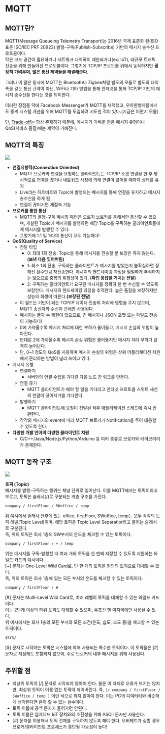 # MQTT

## MQTT란?
   
MQTT(Message Queueing Telemetry Transport)는 2016년 국제 표준화 된(ISO 표준 ISO/IEC PRF 20922) 발행-구독(Publish-Subscribe) 기반의 메시지 송수신 프로토콜이다.   
작은 코드 공간이 필요하거나 네트워크 대역폭이 제한되거나(ex: IoT), 대규모 트래픽 전송을 위해 만들어진 프로토콜이다. 그렇기에 TCP/IP 프로토콜 위에서 동작하지만 **굉장히 가벼우며, 많은 통신 제약들을 해결해준다.**   
   
그러나 이 말은 동시에 MQTT는 Bluetooth나 Zigbee처럼 별도의 모듈로 별도의 대역폭을 갖는 통신 규약이 아닌, WiFi나 기타 방법을 통해 인터넷을 통해 TCP/IP 기반의 메시지 송수신을 한다는 것을 의미한다.   
   
이러한 장점들 덕에 Facebook Messenger가 MQTT를 채택했고, 우아한형제들에서도 중계 시스템 개선을 위해 MQTT를 도입하려 시도한 적이 있다.(지금은 어떤지 모름)   
   
단, <a href="https://www.joinc.co.kr/w/man/12/%ED%8A%B8%EB%A0%88%EC%9D%B4%EB%93%9C%EC%98%A4%ED%94%84">Trade-off</a>는 항상 존재하기 때문에, 메시지가 가벼운 만큼 메시지 유형이나 QoS(서비스 품질)에는 제약이 가해진다.

## MQTT의 특징
   
<img src="https://img1.daumcdn.net/thumb/R1280x0/?scode=mtistory2&fname=https%3A%2F%2Fblog.kakaocdn.net%2Fdn%2Fdz5Cza%2FbtqA8jDrvEW%2F7ipOGeJcqjdDU2XARPvKf0%2Fimg.png">   

- __연결지향적(Connection Oriented)__
  - MQTT 브로커와 연결을 요청하는 클라이언트는 TCP/IP 소켓 연결을 한 후 명시적으로 연결을 끊거나 네트워크 사정에 의해 연결이 끊어질 때까지 상태를 유지
  - Live라는 하트비트와 Topic에 발행되는 메시지를 통해 연결을 유지하고 메시지 송수신을 하게 됨
  - 연결이 끊어지면 재접속 가능
- __브로커를 통한 통신__
  - MQTT의 발행-구독 메시징 패턴은 오로지 브로커를 통해서만 통신할 수 있으며, 개설된 Topic에 메시지를 발행하면 해당 Topic를 구독하는 클라이언트들에게 메시지를 발행할 수 있다. 
  - 그렇기에 1:1 및 1:다의 통신이 모두 가능하다!
- __QoS(Quality of Service)__
  - 전달 타입
    - 0: 최대 1회 전송. Topic을 통해 메시지를 전송할 뿐 보장은 하지 않는다.**(보낸 다음 잊어버림)**
    - 1: 최소 1회 전송. 구독하는 클라이언트가 메시지를 받았는지 불확실하면 정해진 횟수만큼 재전송한다. 메시지의 핸드셰이킹 과정을 엄밀하게 추적하지는 않으므로 중복의 위험성이 있다. **(확인 응답을 거치는 전달)**
    - 2: 구독하는 클라이언트가 요구된 메시지를 정확히 한 번 수신할 수 있도록 보장한다. 메시지의 핸드셰이킹 과정을 추적한다. 높은 품질을 보장하지만 성능의 희생이 따른다.**(보장된 전달)**
  - 이 필드는 기반이 되는 TCP/IP 데이터 전송의 처리에 영향을 주지 않으며, MQTT 송신자와 수신자 간에만 사용된다.
  - 메시지는 글자 수 제한이 없으므로, 긴 메시지나 JSON 포맷 또는 파일도 전송이 가능하다!
  - 0에 가까울수록 메시지 처리에 대한 부하가 줄어들고, 메시지 손실의 위험이 높아진다.
  - 반대로 2에 가까울수록 메시지 손실 위험은 줄어들지만 메시지 처리 부하가 급격히 늘어난다.
  - 단, 0~1 정도의 QoS를 사용하며 메시지 손실의 위험은 상위 어플리케이션 차원에서 관리하는 방법이 널리 쓰이고 있다.
- 메시지 유형
  - 연결하기
    - 서버와의 연결 수립을 기다린 다음 노드 간 링크를 만든다.
  - 연결 끊기
    - MQTT 클라이언트가 해야 할 일을 기다리고 인터넷 프로토콜 스위트 세션의 연결이 끊어지기를 기다린다.
  - 발행하기
    - MQTT 클라이언트에 요청이 전달된 직후 애플리케이션 스레드에 즉시 반환한다.
  - 각각의 메시지의 event에 따라 MQTT 브로커가 Notification을 주어 대응할 수 있도록 한다.
- __다양한 개발 언어의 다양한 클라이언트 지원__
  - C/C++/Java/Node.js/Python/Arduino 등 여러 종류로 브로커와 라이브러리가 존재한다.

## MQTT 동작 구조

<img src="https://img1.daumcdn.net/thumb/R1280x0/?scode=mtistory2&fname=https%3A%2F%2Fblog.kakaocdn.net%2Fdn%2FbGAufq%2FbtqA7pqmVXu%2FXcaam6aeK68SewM6r2mTv0%2Fimg.png">   
   
__토픽 (Topic)__   
메시지를 발행-구독하는 행위는 채널 단위로 일어난다. 이를 MQTT에서는 토픽이라고 부르고, 토픽은 슬래시(/)로 구분되는 계층 구조를 가진다.

```
company / firstFloor / SWoffice / temp
```

위 예시에서 슬래시 전후에 있는 office, firstFloor, SWoffice, temp는 모두 각각의 토픽 레벨(Topic Level)이며, 해당 토픽은 Topic Level Separatior라고 불리는 슬래시로 구분된다.   
즉, 위의 토픽은 회사 1층의 SW부서의 온도를 체크할 수 있는 토픽이다.

```
company / firstFloor / + / temp
```

위는 메시지를 구독-발행할 때 여러 개의 토픽을 한 번에 지정할 수 있도록 지원하는 와일드 카드의 예시이다.   
[+] 문자는 One-Level Wild Card로, 단 한 개의 토픽을 임의의 토픽으로 대체할 수 있다.   
즉, 위의 토픽은 회사 1층에 있는 모든 부서의 온도를 체크할 수 있는 토픽이다.

```
company / firstFloor / #
```

[#] 문자는 Multi-Level Wild Card로, 여러 레벨의 토픽을 대체할 수 있는 와일드 카드이다.   
이는 2단계 이상의 하위 토픽도 대체할 수 있으며, 무조건 맨 마지막에만 사용될 수 있다.   
위 예시에서는 회사 1층의 모든 부서의 모든 조건(온도, 습도, 조도 등)을 체크할 수 있는 토픽이다.

```
$SYS/
```

[$] 문자로 시작하는 토픽은 시스템에 의해 사용되는 특수한 토픽이다. 이 토픽들은 [#] 문자로 지정해도 포함되지 않으며, 주로 브로커의 내부 메시지를 위해 사용된다.

## 주위할 점
- 최상위 토픽이 [/] 문자로 시작되지 않아야 한다. 물론 이 자체로 오류가 뜨지는 않지만, 최상위 토픽이 이름 없는 토픽이 되어버린다. 즉, `[/ company / firstFloor / SWoffice / temp ]` 이런 식으로 되지 않아야 한다. 이는 PC의 디렉터리와 비슷하게 생각한다면 흔히 할 수 있는 실수이다.
- 토픽 이름에 공백 문자가 들어가면 안된다.
- 토픽 이름은 임베디드 IoT 장치와의 호환성을 위해 ASCII 문자만 사용한다.
- [#] 문자를 이용해서 토픽 전체를 구독하지 않도록 해야 한다. 오버헤드가 심할 경우 브로커/클라이언트 프로세스가 중단될 가능성이 높다!